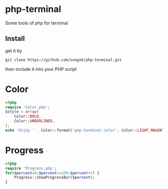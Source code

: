 # php-terminal
Some tools of php for terminal

## Install

get it by

`git clone https://github.com/songxk/php-terminal.git`

then include it into your PHP script

# Color
``` php
<?php
require 'Color.php';
$style = array(
    Color::BOLD,
    Color::UNDERLINED,
);
echo 'Enjoy ' . Color::format('php-terminal-color', Color::LIGHT_MAGENTA, $style) . ' library';
```

# Progress
```php
<?php
require 'Progress.php';
for($percent=0;$percent<=100;$percent++) {
    Progress::showProgressBar($percent);
}
```

